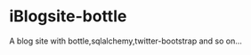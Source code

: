 iBlogsite-bottle
================

A blog site with bottle,sqlalchemy,twitter-bootstrap and so on...